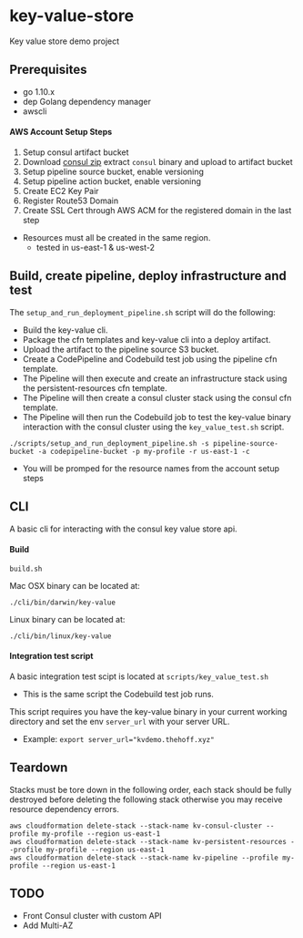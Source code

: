 # key-value-store
Key value store demo project

## Prerequisites
* go 1.10.x
* dep Golang dependency manager
* awscli

#### AWS Account Setup Steps
1. Setup consul artifact bucket
2. Download [consul zip](https://releases.hashicorp.com/consul/1.1.0/consul_1.1.0_linux_amd64.zip) extract `consul` binary and upload to artifact bucket
3. Setup pipeline source bucket, enable versioning
4. Setup pipeline action bucket, enable versioning
5. Create EC2 Key Pair
6. Register Route53 Domain
7. Create SSL Cert through AWS ACM for the registered domain in the last step

* Resources must all be created in the same region.
  * tested in us-east-1 & us-west-2


## Build, create pipeline, deploy infrastructure and test

The `setup_and_run_deployment_pipeline.sh` script will do the following:

* Build the key-value cli.
* Package the cfn templates and key-value cli into a deploy artifact.
* Upload the artifact to the pipeline source S3 bucket.
* Create a CodePipeline and Codebuild test job using the pipeline cfn template.
* The Pipeline will then execute and create an infrastructure stack using the persistent-resources cfn template.
* The Pipeline will then create a consul cluster stack using the consul cfn template.
* The Pipeline will then run the Codebuild job to test the key-value binary interaction with the consul cluster using the `key_value_test.sh` script.


```
./scripts/setup_and_run_deployment_pipeline.sh -s pipeline-source-bucket -a codepipeline-bucket -p my-profile -r us-east-1 -c
```

* You will be promped for the resource names from the account setup steps


## CLI

A basic cli for interacting with the consul key value store api.

#### Build
```
build.sh
```

Mac OSX binary can be located at:
```
./cli/bin/darwin/key-value
```

Linux binary can be located at:
```
./cli/bin/linux/key-value
```


#### Integration test script

A basic integration test scipt is located at `scripts/key_value_test.sh`

* This is the same script the Codebuild test job runs.

This script requires you have the key-value binary in your current working directory and set the env `server_url` with your server URL.

* Example: `export server_url="kvdemo.thehoff.xyz"`


## Teardown

Stacks must be tore down in the following order, each stack should be fully destroyed before deleting the following stack otherwise you may receive resource dependency errors.

```
aws cloudformation delete-stack --stack-name kv-consul-cluster --profile my-profile --region us-east-1
aws cloudformation delete-stack --stack-name kv-persistent-resources --profile my-profile --region us-east-1
aws cloudformation delete-stack --stack-name kv-pipeline --profile my-profile --region us-east-1

```


## TODO
* Front Consul cluster with custom API
* Add Multi-AZ
